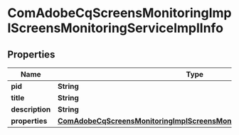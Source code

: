 
# ComAdobeCqScreensMonitoringImplScreensMonitoringServiceImplInfo

## Properties
Name | Type | Description | Notes
------------ | ------------- | ------------- | -------------
**pid** | **String** |  |  [optional]
**title** | **String** |  |  [optional]
**description** | **String** |  |  [optional]
**properties** | [**ComAdobeCqScreensMonitoringImplScreensMonitoringServiceImplProperties**](ComAdobeCqScreensMonitoringImplScreensMonitoringServiceImplProperties.md) |  |  [optional]



